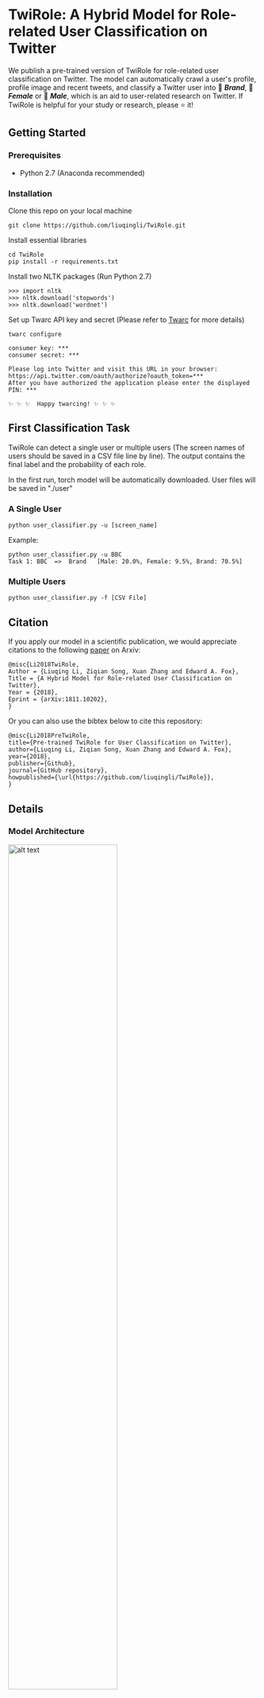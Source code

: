 # TwiRole: A Hybrid Model for Role-related User Classification on Twitter

We publish a pre-trained version of TwiRole for role-related user classification on Twitter. The model can automatically crawl a user's profile, profile image and recent tweets, and classify a Twitter user into 📣 ***Brand***, 👚 ***Female*** or  👔 ***Male***, which is an aid to user-related research on Twitter. If TwiRole is helpful for your study or research, please ⭐ it!

## Getting Started

### Prerequisites

* Python 2.7 (Anaconda recommended)

### Installation

Clone this repo on your local machine

```
git clone https://github.com/liuqingli/TwiRole.git
```

Install essential libraries

```
cd TwiRole
pip install -r requirements.txt
```

Install two NLTK packages (Run Python 2.7)

```
>>> import nltk
>>> nltk.download('stopwords')
>>> nltk.download('wordnet')
```

Set up Twarc API key and secret (Please refer to [Twarc](https://github.com/DocNow/twarc) for more details)

```
twarc configure
```

```
consumer key: ***
consumer secret: ***

Please log into Twitter and visit this URL in your browser: https://api.twitter.com/oauth/authorize?oauth_token=***
After you have authorized the application please enter the displayed PIN: ***

✨ ✨ ✨  Happy twarcing! ✨ ✨ ✨
```

## First Classification Task 

TwiRole can detect a single user or multiple users (The screen names of users should be saved in a CSV file line by line). The output contains the final label and the probability of each role. 

In the first run, torch model will be automatically downloaded. User files will be saved in "./user" 

### A Single User

```
python user_classifier.py -u [screen_name]
```
Example:

```
python user_classifier.py -u BBC
Task 1: BBC  =>  Brand   [Male: 20.0%, Female: 9.5%, Brand: 70.5%]
```

### Multiple Users

```
python user_classifier.py -f [CSV File]
```

## Citation

If you apply our model in a scientific publication, we would appreciate citations to the following [paper](https://arxiv.org/abs/1811.10202) on Arxiv:

```
@misc{Li2018TwiRole,
Author = {Liuqing Li, Ziqian Song, Xuan Zhang and Edward A. Fox},
Title = {A Hybrid Model for Role-related User Classification on Twitter},
Year = {2018},
Eprint = {arXiv:1811.10202},
}
```

Or you can also use the bibtex below to cite this repository:

```
@misc{Li2018PreTwiRole,
title={Pre-trained TwiRole for User Classification on Twitter},
author={Liuqing Li, Ziqian Song, Xuan Zhang and Edward A. Fox},
year={2018},
publisher={Github},
journal={GitHub repository},
howpublished={\url{https://github.com/liuqingli/TwiRole}},
}
``` 

## Details

### Model Architecture

<img src="./doc/architecture.png" alt="alt text" width="66%" height="66%">

### Evaluation

First, we compare TwiRole with Ferrari et al.'s workd on the same Kaggle dataset, since they also categorized Twitter users into Brand, Female, and Male. The overall accuracy (***Acc = 0.899***) of TwiRole is higher than with Ferrari et al.'s approach (***Acc = 0.865***), and our results are more balanced across   different roles.

<img src="./doc/eval_1.png" alt="alt text" width="66%" height="66%">

Second, we use TwiRole to detect the roles of users in another tweet collection, randomly choose 50 user in each class and manually check the roles of users by browsing their Twitter pages. The overall accuracy is about 77%.

<img src="./doc/eval_2.png" alt="alt text" width="52%" height="52%">

## Notes

TwiRole focuses on a user's rich information for prediction but might not best describe the role of a user. As a result, it can effectively support user-related research at the group level, but individual research is not recommended. 

## Acknowledgments

* GETAR project supported by the National Science Foundation under Grant No. IIS-1619028
* Twitter user classification [dataset](https://www.kaggle.com/crowdflower/twitter-user-gender-classification) on Kaggle for training and testing
* Thanks to the developers of [Twarc](https://github.com/DocNow/twarc)

## Known Errors

If after running user_classifier.py and it throws and error, try sudo apt install default-jre.
